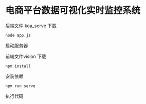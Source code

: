 # 电商平台数据可视化实时监控系统
后端文件 koa_serve 下载
```
node app.js
```
启动服务器

前端文件vision 下载
```
npm install
```
安装依赖
```
npm run serve
```
执行代码

